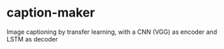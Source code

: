 # caption-maker
Image captioning by transfer learning, with a CNN (VGG) as encoder and LSTM as decoder
